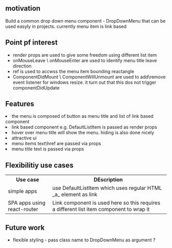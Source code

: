 <h2>motivation</h2>
Build a common drop down menu component - DropDownMenu that can be used easyly in projects. currently menu item is link based

<h2>Point pf interest</h2>
<ul>
<li>render props are used to give some freedom using different list item</li>
<li>onMouseLeave \ onMouseEnter are used to identify menu title leave direction</li>
<li>ref is used to accwss the menu item bounding reactangle</li>
<li>ComponentDidMount \ ComponentWillUnmount are used to add\remove event listener for windows resize. it turn out that this dos not trigger componentDidUpdate
</ul>

<h2>Features</h2>
<li>the menu is composed of button as menu title and list of link based component</li>
<li>link based component e.g. DefaultListItem is passed as render props </li>
<li>hover over menu title will show the menu. hiding is also done nicely</li>
<li>attractive ui</li>
<li>menu items text\href are passed via props</li>
<li>menu title text is passed via props</li>

<h2>Flexibilitiy use cases</h2>
<table>
  <tr>
    <th>Use case</th>
    <th>DEscription</th>
  </tr>
  <tr>
    <td>simple apps</td>
    <td>use DefaultListItem which uses regular HTML _a_ element as link</td>
  </tr>
  <tr>
    <td>SPA apps using react-router</td>
    <td>Link component is used here so this requires a different list item component to wrap it</td>
  </tr>
</table>



<h2>Future work</h2>
<ul>
<li>flexible styling - pass class name to DropDownMenu as argument ?</li>
</ul>